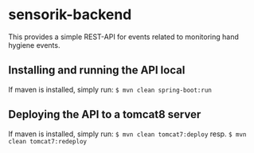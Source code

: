 # sensorik-backend

This provides a simple REST-API for events related to monitoring hand hygiene events.

## Installing and running the API local

If maven is installed, simply run:
`$ mvn clean spring-boot:run`


## Deploying the API to a tomcat8 server

If maven is installed, simply run:
`$ mvn clean tomcat7:deploy` resp. `$ mvn clean tomcat7:redeploy`

